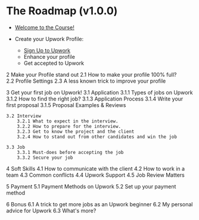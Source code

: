 # The Roadmap (v1.0.0)

- [Welcome to the Course!](https://github.com/sabohat/Freelancing-Roadmap/blob/main/0.%20Welcome!/0.%20Introduction.md)


- Create your Upwork Profile:
    
    - [Sign Up to Upwork](https://github.com/sabohat/Freelancing-Roadmap/blob/main/1.%20Create%20your%20Upwork%20Profile/1.1%20Sign%20Up%20on%20Upwork.md)
    - Enhance your profile
    - Get accepted to Upwork

2 Make your Profile stand out
    2.1 How to make your profile 100% full?  
    2.2 Profile Settings
    2.3 A less known trick to improve your profile

3 Get your first job on Upwork!
    3.1 Application
        3.1.1 Types of jobs on Upwork
        3.1.2 How to find the right job?
        3.1.3 Application Process
        3.1.4 Write your first proposal
        3.1.5 Proposal Examples & Reviews

    3.2 Interview 
        3.2.1 What to expect in the interview.
        3.2.2 How to prepare for the interview.
        3.2.3 Get to know the project and the client
        3.2.4 How to stand out from other candidates and win the job
    
    3.3 Job
        3.3.1 Must-does before accepting the job
        3.3.2 Secure your job

4 Soft Skills
    4.1 How to communicate with the client
    4.2 How to work in a team
    4.3 Common conflicts 
    4.4 Upwork Support
    4.5 Job Review Matters

5 Payment
    5.1 Payment Methods on Upwork
    5.2 Set up your payment method

6 Bonus
    6.1 A trick to get more jobs as an Upwork beginner
    6.2 My personal advice for Upwork
    6.3 What's more?



    
